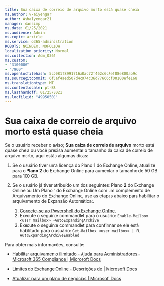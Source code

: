 ```yaml
---
title: Sua caixa de correio de arquivo morto está quase cheia
ms.author: v-aiyengar
author: AshaIyengar21
manager: dansimp
ms.date: 01/25/2021
ms.audience: Admin
ms.topic: article
ms.service: o365-administration
ROBOTS: NOINDEX, NOFOLLOW
localization_priority: Normal
ms.collection: Adm_O365
ms.custom:
- "3100006"
- "7960"
ms.openlocfilehash: 5c7081f8991716a8ac72f462c6c7ef88e800ab9c
ms.sourcegitcommit: 6f1af4aed507d4c074c36d77666cf00100efe168
ms.translationtype: MT
ms.contentlocale: pt-BR
ms.lasthandoff: 01/25/2021
ms.locfileid: "49950501"
---
```

# <a name="your-archive-mailbox-is-almost-full"></a>Sua caixa de correio de arquivo morto está quase cheia

Se o usuário receber o aviso; **Sua caixa de correio de arquivo** morto está quase cheia ou você precisa aumentar o tamanho da caixa de correio de arquivo morto, aqui estão algumas dicas:

1. Se o usuário tiver uma licença do Plano 1 do Exchange Online, atualize para o **Plano 2** do Exchange Online para aumentar o tamanho de 50 GB para 100 GB.
1. Se o usuário já tiver atribuído um dos seguintes: Plano **2** do Exchange Online ou Um Plano 1 do Exchange Online com um complemento de Arquivamento do Exchange Online, use as etapas abaixo para habilitar o arquivamento de Expansão Automática:.
 
    1. [Conecte-se ao Powershell do Exchange Online.](https://docs.microsoft.com/powershell/exchange/connect-to-exchange-online-powershell?view=exchange-ps&preserve-view=true)
    2. Execute o seguinte commandlet para o usuário:  `Enable-Mailbox <user mailbox> -AutoExpandingArchive`
    1. Execute o seguinte commandlet para confirmar se ele está habilitado para o usuário:  `Get-Mailbox <user mailbox> | FL AutoExpandingArchiveEnabled`

Para obter mais informações, consulte:

- [ Habilitar arquivamento ilimitado - Ajuda para Administradores - Microsoft 365 Compliance | Microsoft Docs](https://docs.microsoft.com/microsoft-365/compliance/enable-unlimited-archiving?view=o365-worldwide&preserve-view=true)

- [Limites do Exchange Online - Descrições de | Microsoft Docs](https://docs.microsoft.com/office365/servicedescriptions/exchange-online-service-description/exchange-online-limits?redirectedfrom=MSDN#storage-limits-across-standalone-plans)

- [Atualizar para um plano de negócios | Microsoft Docs](https://docs.microsoft.com/microsoft-365/commerce/subscriptions/upgrade-to-different-plan?view=o365-worldwide&preserve-view=true)

